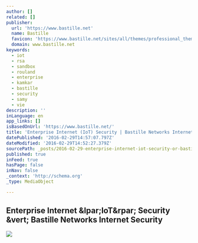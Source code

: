 ```yaml
---
author: []
related: []
publisher:
  url: 'https://www.bastille.net'
  name: Bastille
  favicon: 'https://www.bastille.net/sites/all/themes/professional_theme/favicon.ico'
  domain: www.bastille.net
keywords:
  - iot
  - rsa
  - sandbox
  - rouland
  - enterprise
  - kamkar
  - bastille
  - security
  - samy
  - vie
description: ''
inLanguage: en
app_links: []
isBasedOnUrl: 'https://www.bastille.net/'
title: 'Enterprise Internet (IoT) Security | Bastille Networks Internet Security'
datePublished: '2016-02-29T14:57:07.797Z'
dateModified: '2016-02-29T14:52:27.379Z'
sourcePath: _posts/2016-02-29-enterprise-internet-iot-security-or-bastille-networks-inter.md
published: true
inFeed: true
hasPage: false
inNav: false
_context: 'http://schema.org'
_type: MediaObject

---
```

<article style=""><h1>Enterprise Internet &amp;lpar;IoT&amp;rpar; Security &amp;vert; Bastille Networks Internet Security</h1><img src="https://www.bastille.net/sites/default/files/hero2_0.png" /></article>